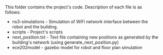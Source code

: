 This folder contains the project's code. Description of each file is as follows:

* ns3-simulations - Simulation of WiFi network interface between the robot and the building.
* scripts - Project's scripts
* next_position.txt - Text file containing new positions as generated by the building's network (using generate_next_position.py)
* ece202model - gazebo model for robot and floor plan simulation
